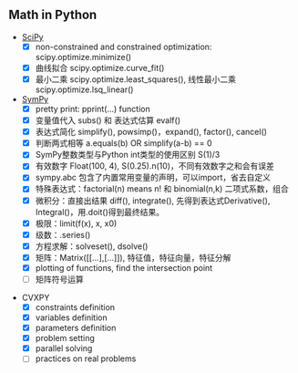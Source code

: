 ## Math in Python

- [SciPy](https://docs.scipy.org/doc/) 
  - [x] non-constrained and constrained optimization: scipy.optimize.minimize()
  - [x] 曲线拟合 scipy.optimize.curve_fit()
  - [x] 最小二乘 scipy.optimize.least_squares(), 线性最小二乘 scipy.optimize.lsq_linear()
- [SymPy](https://www.sympy.org/en/index.html)
  - [x] pretty print: pprint(...) function
  - [x] 变量值代入 subs() 和 表达式估算 evalf()
  - [x] 表达式简化 simplify(), powsimp()，expand(), factor(), cancel()
  - [x] 判断两式相等 a.equals(b) OR simplify(a-b) == 0
  - [x] SymPy整数类型与Python int类型的使用区别 S(1)/3
  - [x] 有效数字 Float(100, 4), S(0.25).n(10)，不同有效数字之和会有误差
  - [x] sympy.abc 包含了内置常用变量的声明，可以import，省去自定义
  - [x] 特殊表达式：factorial(n) means n! 和 binomial(n,k) 二项式系数，组合
  - [x] 微积分：直接出结果 diff(), integrate(), 先得到表达式Derivative(), Integral()，用.doit()得到最终结果。
  - [x] 极限：limit(f(x), x, x0)
  - [x] 级数：.series()
  - [x] 方程求解：solveset(), dsolve()
  - [x] 矩阵：Matrix([[...],[...]]), 特征值，特征向量，特征分解
  - [x] plotting of functions, find the intersection point
  - [ ] 矩阵符号运算

* CVXPY
  - [x] constraints definition
  - [x] variables definition
  - [x] parameters definition
  - [x] problem setting
  - [x] parallel solving
  - [ ] practices on real problems